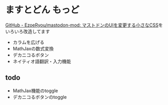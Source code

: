 # ますとどん もっど

[GitHub - EzoeRyou/mastodon-mod: マストドンのUIを変更する小さなCSS](https://github.com/EzoeRyou/mastodon-mod)をいろいろ改造してます

- カラムを広げる
- MathJaxの数式変換
- デカニコるボタン
- ネイティオ語翻訳・入力機能

## todo 
- MathJax機能のtoggle
- デカニコるボタンのtoggle
